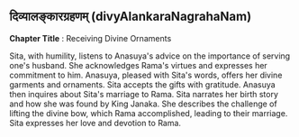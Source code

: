 ## दिव्यालङ्कारग्रहणम् (divyAlankaraNagrahaNam)
**Chapter Title** : Receiving Divine Ornaments

Sita, with humility, listens to Anasuya's advice on the importance of serving one's husband. She acknowledges Rama's virtues and expresses her commitment to him. Anasuya, pleased with Sita's words, offers her divine garments and ornaments. Sita accepts the gifts with gratitude. Anasuya then inquires about Sita's marriage to Rama. Sita narrates her birth story and how she was found by King Janaka. She describes the challenge of lifting the divine bow, which Rama accomplished, leading to their marriage. Sita expresses her love and devotion to Rama.